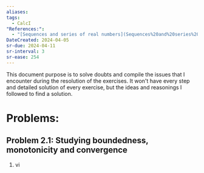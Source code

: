 ```yaml
---
aliases: 
tags:
  - CalcI
"References:":
  - "[Sequences and series of real numbers](Sequences%20and%20series%20of%20real%20numbers.md)"
DateCreated: 2024-04-05
sr-due: 2024-04-11
sr-interval: 3
sr-ease: 254
---
```

This document purpose is to solve doubts and compile the issues that I encounter during the resolution of the exercises. It won't have every step and detailed solution of every exercise, but the ideas and reasonings I followed to find a solution. 
# Problems: 
## Problem 2.1: Studying boundedness, monotonicity and convergence
1. vi

